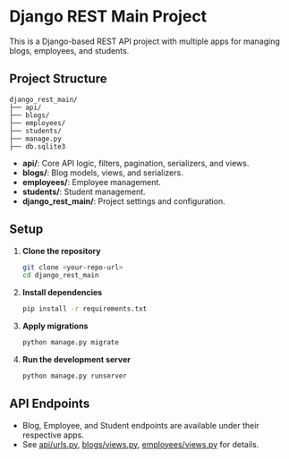 # Django REST Main Project

This is a Django-based REST API project with multiple apps for managing blogs, employees, and students.

## Project Structure

```
django_rest_main/
├── api/
├── blogs/
├── employees/
├── students/
├── manage.py
├── db.sqlite3
```

- **api/**: Core API logic, filters, pagination, serializers, and views.
- **blogs/**: Blog models, views, and serializers.
- **employees/**: Employee management.
- **students/**: Student management.
- **django_rest_main/**: Project settings and configuration.

## Setup

1. **Clone the repository**

   ```sh
   git clone <your-repo-url>
   cd django_rest_main
   ```

2. **Install dependencies**

   ```sh
   pip install -r requirements.txt
   ```

3. **Apply migrations**

   ```sh
   python manage.py migrate
   ```

4. **Run the development server**

   ```sh
   python manage.py runserver
   ```

## API Endpoints

- Blog, Employee, and Student endpoints are available under their respective apps.
- See [api/urls.py](api/urls.py), [blogs/views.py](blogs/views.py), [employees/views.py](employees/views.py) for details.


